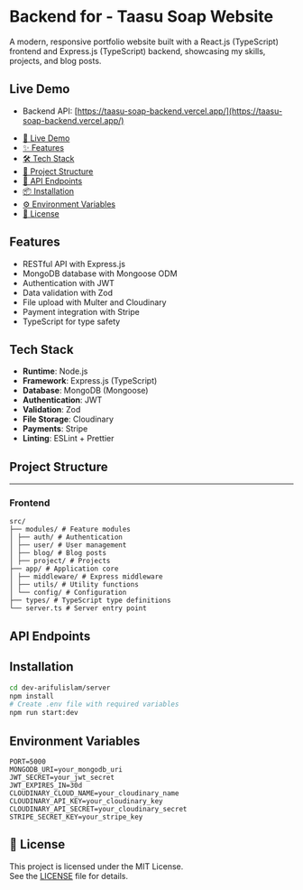 # Backend for - Taasu Soap Website
A modern, responsive portfolio website built with a React.js (TypeScript) frontend and Express.js (TypeScript) backend, showcasing my skills, projects, and blog posts.

## Live Demo

- Backend API: [https://taasu-soap-backend.vercel.app/](https://taasu-soap-backend.vercel.app/)

<!-- Navigation Tags -->

- [🔗 Live Demo](#live-demo)
- [✨ Features](#features)
- [🛠 Tech Stack](#tech-stack)
- [📁 Project Structure](#project-structure)
- [📡 API Endpoints](#api-endpoints)
- [📦 Installation](#installation)
- [⚙️ Environment Variables](#environment-variables)
- [📝 License](#license)

## Features

- RESTful API with Express.js
- MongoDB database with Mongoose ODM
- Authentication with JWT
- Data validation with Zod
- File upload with Multer and Cloudinary
- Payment integration with Stripe
- TypeScript for type safety

## Tech Stack

- **Runtime**: Node.js
- **Framework**: Express.js (TypeScript)
- **Database**: MongoDB (Mongoose)
- **Authentication**: JWT
- **Validation**: Zod
- **File Storage**: Cloudinary
- **Payments**: Stripe
- **Linting**: ESLint + Prettier

## Project Structure

---

### Frontend

```
src/
├── modules/ # Feature modules
│ ├── auth/ # Authentication
│ ├── user/ # User management
│ ├── blog/ # Blog posts
│ ├── project/ # Projects
├── app/ # Application core
│ ├── middleware/ # Express middleware
│ ├── utils/ # Utility functions
│ └── config/ # Configuration
├── types/ # TypeScript type definitions
└── server.ts # Server entry point
```

## API Endpoints

## Installation

```bash
cd dev-arifulislam/server
npm install
# Create .env file with required variables
npm run start:dev
```

## Environment Variables

```env
PORT=5000
MONGODB_URI=your_mongodb_uri
JWT_SECRET=your_jwt_secret
JWT_EXPIRES_IN=30d
CLOUDINARY_CLOUD_NAME=your_cloudinary_name
CLOUDINARY_API_KEY=your_cloudinary_key
CLOUDINARY_API_SECRET=your_cloudinary_secret
STRIPE_SECRET_KEY=your_stripe_key
```

## 📝 License

This project is licensed under the MIT License.  
See the [LICENSE](./LICENSE) file for details.
